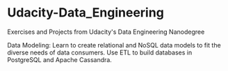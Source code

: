# Udacity-Data_Engineering
Exercises and Projects from Udacity's Data Engineering Nanodegree

Data Modeling: Learn to create relational and NoSQL data models to fit the diverse needs of data consumers. Use ETL to build databases in PostgreSQL and Apache Cassandra.
